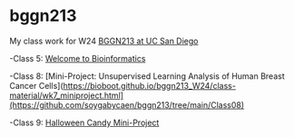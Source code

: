 # bggn213
My class work for W24 [BGGN213 at UC San Diego](https://bioboot.github.io/bggn213_W24/)

-Class 5: [Welcome to Bioinformatics](https://bioboot.github.io/bggn213_W24/class-material/lab1.pdf)

-Class 8: [Mini-Project: Unsupervised Learning
Analysis of Human Breast Cancer Cells](https://bioboot.github.io/bggn213_W24/class-material/wk7_miniproject.html](https://github.com/soygabycaen/bggn213/tree/main/Class08)

-Class 9: [Halloween Candy Mini-Project](https://bioboot.github.io/bggn213_W24/class-material/Halloween_candy.html)
